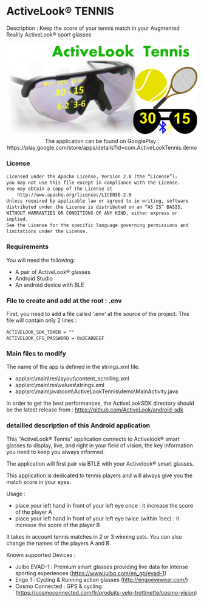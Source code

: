 # ActiveLook® TENNIS

Description : Keep the score of your tennis match in your Augmented Reality ActiveLook® sport glasses

<p align="center"> <img src="./tennis_1024x500.PNG"/ </p>
The application can be found on GooglePlay :
    https://play.google.com/store/apps/details?id=com.ActiveLookTennis.demo 

    
### License

```
Licensed under the Apache License, Version 2.0 (the “License”);
you may not use this file except in compliance with the License.
You may obtain a copy of the License at
    http://www.apache.org/licenses/LICENSE-2.0
Unless required by applicable law or agreed to in writing, software
distributed under the License is distributed on an “AS IS” BASIS,
WITHOUT WARRANTIES OR CONDITIONS OF ANY KIND, either express or implied.
See the License for the specific language governing permissions and
limitations under the License.
```

### Requirements

You will need the following:
- A pair of ActiveLook® glasses
- Android Studio
- An android device with BLE

### File to create and add at the root : .env

First, you need to add a file called '.env' at the source of the project. This file will contain only 2 lines :
```
ACTIVELOOK_SDK_TOKEN = ""
ACTIVELOOK_CFG_PASSWORD = 0xDEADBEEF
```

### Main files to modify

The name of the app is defined in the strings.xml file.

* app\src\main\res\layout\content_scrolling.xml
* app\src\main\res\values\strings.xml
* app\src\main\java\com\ActiveLookTennis\demo\MainActivity.java

In order to get the best performances, the ActiveLookSDK directory should be the latest release from : https://github.com/ActiveLook/android-sdk

### detailled description of this Android application

This "ActiveLook® Tennis" application connects to Activelook® smart glasses to display, live, and right in your field of vision, the key information you need to keep you always informed.

The application will first pair via BTLE with your Activelook® smart glasses.

This application is dedicated to tennis players and will always give you the match score in your eyes.

Usage :
- place your left hand in front of your left eye once : it increase the score of the player A
- place your left hand in front of your left eye twice (within 1sec) : it increase the score of the player B

It takes in account tennis matches in 2 or 3 winning sets. You can also change the names of the players A and B.


Known supported Devices :
- Julbo EVAD-1 : Premium smart glasses providing live data for intense sporting experiences (https://www.julbo.com/en_gb/evad-1)
- Engo 1 : Cycling & Running action glasses (http://engoeyewear.com/)
- Cosmo Connected : GPS & cycling (https://cosmoconnected.com/fr/produits-velo-trottinette/cosmo-vision)
